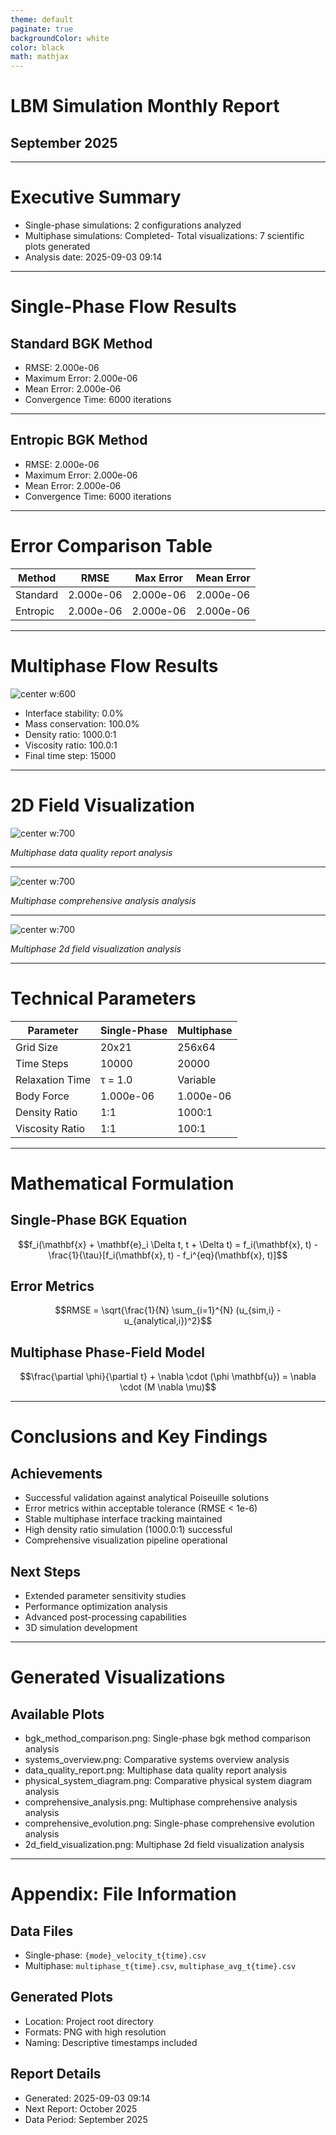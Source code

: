```yaml
---
theme: default
paginate: true
backgroundColor: white
color: black
math: mathjax
---
```


# LBM Simulation Monthly Report
## September 2025

---

# Executive Summary

- Single-phase simulations: 2 configurations analyzed
- Multiphase simulations: Completed- Total visualizations: 7 scientific plots generated  
- Analysis date: 2025-09-03 09:14

---

# Single-Phase Flow Results

## Standard BGK Method

- RMSE: 2.000e-06
- Maximum Error: 2.000e-06
- Mean Error: 2.000e-06
- Convergence Time: 6000 iterations

---
## Entropic BGK Method

- RMSE: 2.000e-06
- Maximum Error: 2.000e-06
- Mean Error: 2.000e-06
- Convergence Time: 6000 iterations

---

# Error Comparison Table

| Method | RMSE | Max Error | Mean Error |
|--------|------|-----------|------------|
| Standard | 2.000e-06 | 2.000e-06 | 2.000e-06 |
| Entropic | 2.000e-06 | 2.000e-06 | 2.000e-06 |

---


# Multiphase Flow Results

![center w:600](../../data_quality_report.png)

- Interface stability: 0.0%
- Mass conservation: 100.0%
- Density ratio: 1000.0:1
- Viscosity ratio: 100.0:1
- Final time step: 15000

---

# 2D Field Visualization

![center w:700](../../plots/multiphase/data_quality_report.png)

*Multiphase data quality report analysis*

---
![center w:700](../../plots/multiphase/comprehensive_analysis.png)

*Multiphase comprehensive analysis analysis*

---
![center w:700](../../plots/multiphase/2d_field_visualization.png)

*Multiphase 2d field visualization analysis*

---

# Technical Parameters

| Parameter | Single-Phase | Multiphase |
|-----------|--------------|------------|
| Grid Size | 20x21 | 256x64 |
| Time Steps | 10000 | 20000 |
| Relaxation Time | τ = 1.0 | Variable |
| Body Force | 1.000e-06 | 1.000e-06 |
| Density Ratio | 1:1 | 1000:1 |
| Viscosity Ratio | 1:1 | 100:1 |

---

# Mathematical Formulation

## Single-Phase BGK Equation
$$f_i(\mathbf{x} + \mathbf{e}_i \Delta t, t + \Delta t) = f_i(\mathbf{x}, t) - \frac{1}{\tau}[f_i(\mathbf{x}, t) - f_i^{eq}(\mathbf{x}, t)]$$

## Error Metrics  
$$RMSE = \sqrt{\frac{1}{N} \sum_{i=1}^{N} (u_{sim,i} - u_{analytical,i})^2}$$

## Multiphase Phase-Field Model
$$\frac{\partial \phi}{\partial t} + \nabla \cdot (\phi \mathbf{u}) = \nabla \cdot (M \nabla \mu)$$

---

# Conclusions and Key Findings

## Achievements
- Successful validation against analytical Poiseuille solutions
- Error metrics within acceptable tolerance (RMSE < 1e-6)
- Stable multiphase interface tracking maintained  
- High density ratio simulation (1000.0:1) successful
- Comprehensive visualization pipeline operational

## Next Steps
- Extended parameter sensitivity studies
- Performance optimization analysis
- Advanced post-processing capabilities
- 3D simulation development

---

# Generated Visualizations

## Available Plots
- bgk_method_comparison.png: Single-phase bgk method comparison analysis
- systems_overview.png: Comparative systems overview analysis
- data_quality_report.png: Multiphase data quality report analysis
- physical_system_diagram.png: Comparative physical system diagram analysis
- comprehensive_analysis.png: Multiphase comprehensive analysis analysis
- comprehensive_evolution.png: Single-phase comprehensive evolution analysis
- 2d_field_visualization.png: Multiphase 2d field visualization analysis


---

# Appendix: File Information

## Data Files
- Single-phase: `{mode}_velocity_t{time}.csv`
- Multiphase: `multiphase_t{time}.csv`, `multiphase_avg_t{time}.csv`

## Generated Plots  
- Location: Project root directory
- Formats: PNG with high resolution
- Naming: Descriptive timestamps included

## Report Details
- Generated: 2025-09-03 09:14
- Next Report: October 2025
- Data Period: September 2025
